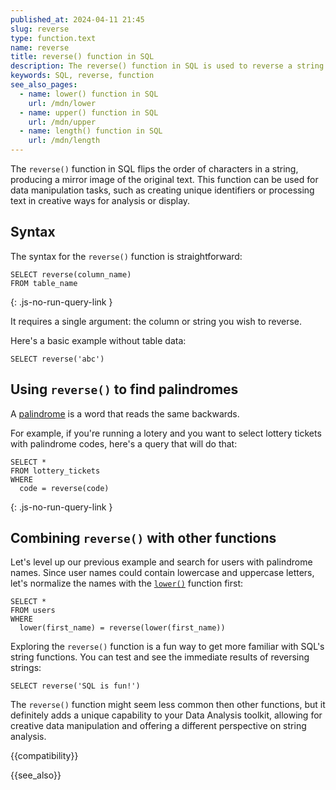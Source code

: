 ```yaml
---
published_at: 2024-04-11 21:45
slug: reverse
type: function.text
name: reverse
title: reverse() function in SQL
description: The reverse() function in SQL is used to reverse a string or a text value.
keywords: SQL, reverse, function
see_also_pages:
  - name: lower() function in SQL
    url: /mdn/lower
  - name: upper() function in SQL
    url: /mdn/upper
  - name: length() function in SQL
    url: /mdn/length
---
```


The `reverse()` function in SQL flips the order of characters in a string, producing a mirror image of the original text. This function can be used for data manipulation tasks, such as creating unique identifiers or processing text in creative ways for analysis or display.

## Syntax

The syntax for the `reverse()` function is straightforward:

~~~pgsql
SELECT reverse(column_name)
FROM table_name
~~~
{: .js-no-run-query-link }

It requires a single argument: the column or string you wish to reverse.

Here's a basic example without table data:

~~~pgsql
SELECT reverse('abc')
~~~

## Using `reverse()` to find palindromes

A [palindrome](https://en.wikipedia.org/wiki/Palindrome) is a word that reads the same backwards.

For example, if you're running a lotery and you want to select lottery tickets with palindrome codes, here's a query that will do that:

~~~pgsql
SELECT *
FROM lottery_tickets
WHERE
  code = reverse(code)
~~~
{: .js-no-run-query-link }

## Combining `reverse()` with other functions

Let's level up our previous example and search for users with palindrome names. Since user names could contain lowercase and uppercase letters, let's normalize the names with the [`lower()`](/mdn/lower) function first:

~~~pgsql
SELECT *
FROM users
WHERE
  lower(first_name) = reverse(lower(first_name))
~~~

Exploring the `reverse()` function is a fun way to get more familiar with SQL's string functions. You can test and see the immediate results of reversing strings:

~~~pgsql
SELECT reverse('SQL is fun!')
~~~

The `reverse()` function might seem less common then other functions, but it definitely adds a unique capability to your Data Analysis toolkit, allowing for creative data manipulation and offering a different perspective on string analysis.

{{compatibility}}

{{see_also}}
